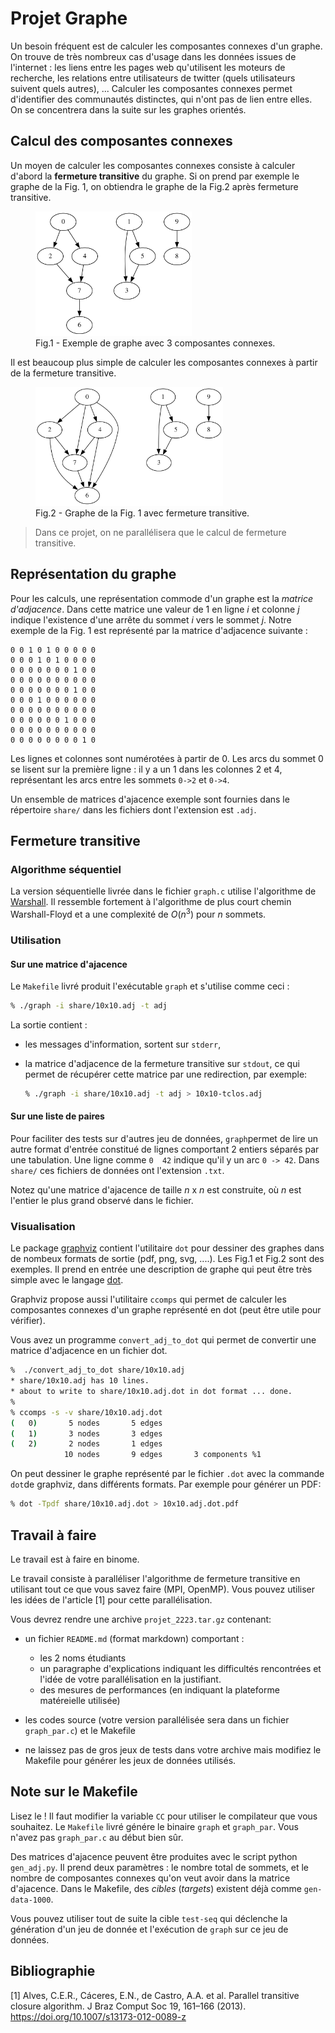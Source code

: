 # Projet Graphe

Un besoin fréquent est de calculer les composantes connexes d'un graphe.
On trouve de très nombreux cas d'usage dans les données issues de l'internet : les liens entre les pages web qu'utilisent les moteurs de recherche, les relations entre utilisateurs de twitter (quels utilisateurs suivent quels autres), ... 
Calculer les composantes connexes permet d'identifier des communautés distinctes, qui n'ont pas de lien entre elles.
On se concentrera dans la suite sur les graphes orientés.

## Calcul des composantes connexes

Un moyen de calculer les composantes connexes consiste à calculer d'abord la **fermeture transitive** du graphe. Si on prend par exemple le graphe de la Fig. 1, on obtiendra le graphe de la Fig.2 après fermeture transitive.

<figure>
<img src="pics/10.dot.svg" alt= “” width="250">
<figcaption>Fig.1 - Exemple de graphe avec 3 composantes connexes.</figcaption>
</figure>

Il est beaucoup plus simple de calculer les composantes connexes à partir de la fermeture transitive.

<figure>
<img src="pics/10.adj-tclos.dot.svg" alt= “” width="300">
<figcaption>Fig.2 - Graphe de la Fig. 1 avec fermeture transitive.</figcaption>
</figure>

>  Dans ce projet, on ne parallélisera que le calcul de fermeture transitive.

## Représentation du graphe

Pour les calculs, une représentation commode d'un graphe est la *matrice d'adjacence*. Dans cette matrice une valeur de $1$ en ligne $i$ et colonne $j$ indique l'existence d'une arrête du sommet $i$ vers le sommet $j$. Notre exemple de la Fig. 1 est représenté par la matrice d'adjacence suivante :

```
0 0 1 0 1 0 0 0 0 0
0 0 0 1 0 1 0 0 0 0
0 0 0 0 0 0 0 1 0 0
0 0 0 0 0 0 0 0 0 0
0 0 0 0 0 0 0 1 0 0
0 0 0 1 0 0 0 0 0 0
0 0 0 0 0 0 0 0 0 0
0 0 0 0 0 0 1 0 0 0
0 0 0 0 0 0 0 0 0 0
0 0 0 0 0 0 0 0 1 0
```

Les lignes et colonnes sont numérotées à partir de 0. Les arcs du sommet 0 se lisent sur la première ligne : il y a un 1 dans les colonnes 2 et 4, représentant les arcs entre les sommets `0->2` et `0->4`.

Un ensemble de matrices d'ajacence exemple sont fournies dans le répertoire `share/` dans les fichiers dont l'extension est `.adj`.

## Fermeture transitive

### Algorithme séquentiel

La version séquentielle livrée dans le fichier `graph.c` utilise l'algorithme de [Warshall](https://fr.wikipedia.org/wiki/Algorithme_de_Warshall). Il ressemble fortement à l'algorithme de plus court chemin Warshall-Floyd et a une complexité de $O(n^3)$ pour $n$ sommets.  

### Utilisation

#### Sur une matrice d'ajacence

Le `Makefile` livré produit l'exécutable `graph` et s'utilise comme ceci :

```bash
% ./graph -i share/10x10.adj -t adj
```

La sortie contient :

- les messages d'information, sortent sur `stderr`, 
- la matrice d'adjacence de la fermeture transitive sur `stdout`, 
  ce qui permet de récupérer cette matrice par une redirection, par exemple: 
  
  ```bash
  % ./graph -i share/10x10.adj -t adj > 10x10-tclos.adj
  ```

#### Sur une liste de paires

Pour faciliter des tests sur d'autres jeu de données, `graph`permet de lire un autre format d'entrée constitué de lignes comportant 2 entiers séparés par une tabulation. Une ligne comme `0  42` indique qu'il y un arc `0 -> 42`. Dans `share/` ces fichiers de données ont l'extension `.txt`.

Notez qu'une matrice d'ajacence de taille $n$ x $n$ est construite, où $n$ est l'entier le plus grand observé dans le fichier. 

### Visualisation

Le package [graphviz](https://graphviz.org) contient l'utilitaire `dot` pour dessiner des graphes dans de nombeux formats de sortie (pdf, png, svg, ....). Les Fig.1 et Fig.2 sont des exemples. Il prend en entrée une description de graphe qui peut être très simple avec le langage [dot](https://graphviz.org/doc/info/lang.html). 

Graphviz propose aussi l'utilitaire `ccomps` qui permet de calculer les composantes connexes d'un graphe représenté en dot (peut être utile pour vérifier).

Vous avez un programme `convert_adj_to_dot` qui permet de convertir une matrice d'adjacence en un fichier dot.

```bash
%  ./convert_adj_to_dot share/10x10.adj
* share/10x10.adj has 10 lines.
* about to write to share/10x10.adj.dot in dot format ... done.
%
% ccomps -s -v share/10x10.adj.dot
(   0)       5 nodes       5 edges
(   1)       3 nodes       3 edges
(   2)       2 nodes       1 edges
            10 nodes       9 edges       3 components %1
```

On peut dessiner le graphe représenté par le fichier `.dot` avec la commande `dot`de graphviz, dans différents formats.
Par exemple pour générer un PDF:
```bash
% dot -Tpdf share/10x10.adj.dot > 10x10.adj.dot.pdf
```

## Travail à faire

Le travail est à faire en binome.

Le travail consiste à paralléliser l'algorithme de fermeture transitive en utilisant tout ce que vous savez faire (MPI, OpenMP).
Vous pouvez utiliser les idées de l'article [1] pour cette parallélisation.

Vous devrez rendre une archive `projet_2223.tar.gz` contenant:
- un fichier `README.md` (format markdown) comportant :
    + les 2 noms étudiants
    + un paragraphe d'explications indiquant les difficultés rencontrées et l'idée de votre parallélisation en la justifiant.
    + des mesures de performances (en indiquant la plateforme matéreielle utilisée)
  
- les codes source (votre version parallélisée sera dans un fichier `graph_par.c`) et le Makefile 
- ne laissez pas de gros jeux de tests dans votre archive mais modifiez le Makefile pour générer les jeux de données utilisés.

## Note sur le Makefile

Lisez le ! Il faut modifier la variable `CC` pour utiliser le compilateur que vous souhaitez. Le `Makefile` livré génére le binaire `graph` et `graph_par`. Vous n'avez pas `graph_par.c` au début bien sûr.

Des matrices d'ajacence peuvent être produites avec le script python `gen_adj.py`. Il prend deux paramètres : le nombre total de sommets, et le nombre de composantes connexes qu'on veut avoir dans la matrice d'ajacence. Dans le Makefile, des *cibles* (*targets*) existent déjà comme `gen-data-1000`.

Vous pouvez utiliser tout de suite la cible `test-seq` qui déclenche la génération d'un jeu de donnée et l'exécution de `graph` sur ce jeu de données.

## Bibliographie

[1] Alves, C.E.R., Cáceres, E.N., de Castro, A.A. et al. Parallel transitive closure algorithm. J Braz Comput Soc 19, 161–166 (2013). https://doi.org/10.1007/s13173-012-0089-z
